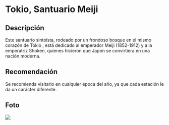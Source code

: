 # Tokio, Santuario Meiji



## Descripción

Este santuario sintoísta, rodeado por un frondoso bosque en el mismo corazón de Tokio , está dedicado al emperador Meiji (1852-1912) y a la emperatriz Shoken, quienes hicieron que Japón se convirtiera en una nación moderna.


## Recomendación

Se recomienda visitarlo en cualquier época del año, ya que cada estación le da un carácter diferente. 


## Foto

![](https://upload.wikimedia.org/wikipedia/commons/e/ed/Courtyard_of_Meiji_Shrine_20190717.jpg)



